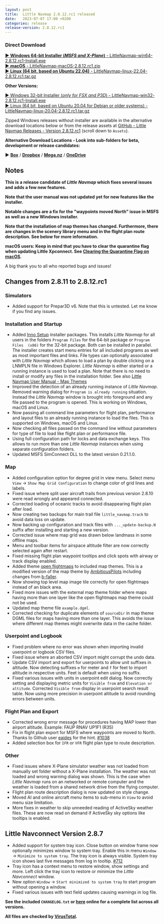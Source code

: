 ```yaml
---
layout: post
title:  Little Navmap 2.8.12.rc1 released
date:   2023-07-07 17:00 +0200
categories: release
release-version: 2.8.12.rc1
---
```


### Direct Download

[**► Windows 64-bit Installer \(*MSFS and X-Plane*\)** - LittleNavmap-win64-2.8.12.rc1-Install.exe](https://github.com/albar965/littlenavmap/releases/download/v2.8.12.rc1/LittleNavmap-win64-2.8.12.rc1-Install.exe)<br/>
[**► macOS** - LittleNavmap-macOS-2.8.12.rc1.zip](https://github.com/albar965/littlenavmap/releases/download/v2.8.12.rc1/LittleNavmap-macOS-2.8.12.rc1.zip)<br/>
[**► Linux \(64 bit, based on Ubuntu 22.04\)** - LittleNavmap-linux-22.04-2.8.12.rc1.tar.gz](https://github.com/albar965/littlenavmap/releases/download/v2.8.12.rc1/LittleNavmap-linux-22.04-2.8.12.rc1.tar.gz)

**Other Versions:**

[► Windows 32-bit Installer \(*only for FSX and P3D*\) - LittleNavmap-win32-2.8.12.rc1-Install.exe](https://github.com/albar965/littlenavmap/releases/download/v2.8.12.rc1/LittleNavmap-win32-2.8.12.rc1-Install.exe)<br/>
[► Linux \(64 bit, based on Ubuntu 20.04 for Debian or older systems\) - LittleNavmap-linux-20.04-2.8.12.rc1.tar.gz](https://github.com/albar965/littlenavmap/releases/download/v2.8.12.rc1/LittleNavmap-linux-20.04-2.8.12.rc1.tar.gz)

Zipped Windows releases without installer are available in the alternative download locations below or from the release assets at [GitHub - Little Navmap Releases - Version 2.8.12.rc1](https://github.com/albar965/littlenavmap/releases/v2.8.12.rc1) \(scroll down to `Assets`\).

**Alternative Download Locations - Look into sub-folders for beta, development or release candidates:**

**►** [**Box**](https://app.box.com/s/8c9x2f91enpkn41cmc4b5tkzlil9ouhy) / [**Dropbox**](https://www.dropbox.com/sh/eh446yent4rz3uq/AACg8vMEmX8AxY_5Hjpt90kWa) / [**Mega.nz**](https://mega.nz/#F!iOZHlIab!65qqRGToUUCxiSMmzbab1w) / [**OneDrive**](https://1drv.ms/u/s!AoWYKlNEZds9auvFMliyQ3HK-lY?e=42ud1g)

## Notes

**This is a release candidate of *Little Navmap* which fixes several issues and adds a few new features.**

**Note that the user manual was not updated yet for new features like the installer.**

**Notable changes are a fix for the "waypoints moved North" issue in MSFS as well as a new Windows installer.**

**Note that the installation of map themes has changed. Furthermore, there are changes in the scenery library
menu and in the flight plan route description. See below for more information.**

**macOS users: Keep in mind that you have to clear the quarantine flag when updating Little Xpconnect. See
[Clearing the Quarantine Flag on macOS](https://www.littlenavmap.org/manuals/littlenavmap/release/latest/en/XPCONNECT.html#clearing-the-quarantine-flag-on-macos).**

A big thank you to all who reported bugs and issues!

## Changes from 2.8.11 to 2.8.12.rc1

### Simulators

* Added support for Prepar3D v6. Note that this is untested. Let me know if you find any issues.

### Installation and Startup

* Added [Inno Setup](https://jrsoftware.org/isinfo.php) installer packages. This installs
  *Little Navmap* for all users in the folders `Program Files` for the 64-bit package or
  `Program Files  (x86)` for the 32-bit package. Both can be installed in parallel. The installer
  creates start menu entries for all included programs as well as most important files and links.
  File types can optionally associated with *Little Navmap* which allows to load a plan by double
  clicking on a LNMPLN file in Windows Explorer. *Little Navmap* is either started or a running
  instance is used to load a plan. Note that there is no need to install or modify any files in the
  installation folder. See also
  [Little Navmap User Manual - Map Themes](https://www.littlenavmap.org/manuals/littlenavmap/release/2.8/en/MAPTHEMES.html)
* Improved the detection of an already running instance of *Little Navmap*. Removed warning
  dialog for `Program is already running` situation. Instead the *Little Navmap* window is
  brought into foreground and any file passed to the program is opened. This is working on
  Windows, macOS and Linux.
* Now passing all command line parameters for flight plan, performance and layout files to an
  already running instance to load the files. This is supported on Windows, macOS and Linux.
* Now checking all files passed on the command line without parameters for type of file to load
  like flight plan or performance file.
* Using full configuration path for locks and data exchange keys. This allows to run more than one
  *Little Navmap* instances when using separate configuration folders.
* Updated MSFS SimConnect DLL to the latest version 0.21.1.0.

### Map

* Added configuration option for degree grid in view menu. Select menu `View` ->
  `Show Map Grid Configuration` to change color of grid lines and labels.
* Fixed issue where split user aircraft trails from previous version 2.8.10 were read wrongly
  and appeared connected.
* Corrected loading of oceanic tracks to avoid disappearing flight plan after load.
* Now creating two backups for main trail file `little_navmap.track` to avoid data loss on update.
* Now backing up configuration and track files with `..._update-backup.N` suffix after installing
  and starting a new version.
* Corrected issue where map grid was drawn below landmass in some offline maps.
* Menu and toolbar items for airspace altitude filter are now correctly selected again after restart.
* Fixed missing flight plan waypoint tooltips and click spots with airway or track display enabled.
* Added theme [open flightmaps](https://www.openflightmaps.org/) to included map themes.
  This is a modified version of the map theme by
  [AmbitiousPilots](https://github.com/AmbitiousPilots/LittleNavmapOFMTheme) including changes
  from [b-faller](https://github.com/b-faller).
* Now showing top level map image tile correctly for open flightmaps instead of an black area.
* Fixed more issues with the external map theme folder where maps having more than one layer like the
  open flightmaps map theme could not be used.
* Updated map theme file `example.dgml`.
* Corrected checking for duplicate elements of `sourceDir` in map theme DGML files for maps having
  more than one layer. This avoids the issue where different map themes might overwrite data in the
  cache folder.

### Userpoint and Logbook

* Fixed problem where no error was shown when importing invalid userpoint or logbook CSV files.
* Fixed issue where an aborted CSV import might corrupt the undo data.
* Update CSV import and export for userpoints to allow unit suffixes in altitude. Now detecting
  suffixes `m` for meter and `f` for feet to import altitude in respective units. Feet is
  default when using no suffix.
* Fixed various issues with units in userpoint edit dialog. Now correctly setting and displaying
  metric units for `Visible from` and `Elevation or altitude`. Corrected `Visible from` display in
  userpoint search result table. Now using more precision in userpoint altitude to avoid rounding
  errors between units.

### Flight Plan and Export

* Corrected wrong error message for procedures having MAP lower than airport altitude.
  Example: FAUP RNAV UP1F1 (R35)
* Fix in flight plan export for MSFS where waypoints are moved to North. Thanks to Github user
  [eaides](https://github.com/eaides) for the hint. [#1038](https://github.com/albar965/littlenavmap/issues/1038)
* Added selection box for `IFR` or `VFR` flight plan type to route description.

### Other

* Fixed issues where X-Plane simulator weather was not loaded from manually set folder without a
  X-Plane installation. The weather was not loaded and wrong warning dialog was shown.
  This is the case when *Little Navmap* runs on an networked or remote computer and the weather
  is loaded from a shared network drive from the flying computer.
* Flight plan route description dialog is now updated on style change.
* Moved AI and online aircraft menu items to sub-menu in `View` to avoid menu size limitation.
* More fixes in weather to skip unneeded reading of ActiveSky weather files. These are now read
  on demand if ActiveSky sky options like tooltips is enabled.

## Little Navconnect Version 2.8.7

* Added support for system tray icon. Close button on window frame now optionally minimizes window to
  system tray. Enable this in menu `Window` -> `Minimize to system tray`. The tray icon is always
  visible. System tray icon shows last five messages from log in tooltip. [#712](https://github.com/albar965/littlenavmap/issues/712)
* Tray icon has a context menu to restore window, show settings and more. Left click the tray icon to
  restore or minimize the *Little Navconnect* window.
* New option `Window` -> `Start minimized to system tray` to start program without opening a window.
* Fixed various issues with text field updates causing warnings in log file.

**See the included `CHANGELOG.txt` or [here](https://github.com/albar965/littlenavmap/blob/v2.8.12.rc1/CHANGELOG.txt) online for a complete list across all versions.**

**All files are checked by [VirusTotal](https://www.virustotal.com).**
